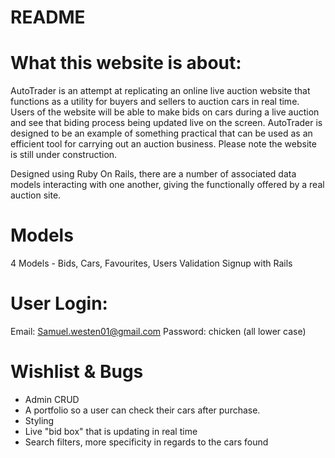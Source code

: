 # README


# What this website is about:

AutoTrader is an attempt at replicating an online live auction website that functions as a utility for buyers and sellers to auction cars in real time. Users of the website will be able to make bids on cars during a live auction and see that biding process being updated live on the screen. AutoTrader is designed to be an example of something practical that can be used as an efficient tool for carrying out an auction business. Please note the website is still under construction.

Designed using Ruby On Rails, there are a number of associated data models interacting with one another, giving the functionally offered by a real auction site.

# Models
4 Models - Bids, Cars, Favourites, Users
Validation Signup with Rails

# User Login:
Email: Samuel.westen01@gmail.com
Password: chicken (all lower case)

# Wishlist & Bugs
- Admin CRUD
- A portfolio so a user can check their cars after purchase.
- Styling
- Live "bid box" that is updating in real time
- Search filters, more specificity in regards to the cars found
